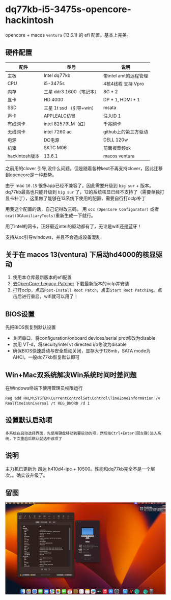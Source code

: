 # dq77kb-i5-3475s-opencore-hackintosh

opencore + macos `ventura` (13.6.1) 的 efi 配置。基本上完美。

## 硬件配置

| 配件           | 型号                 | 说明               |
|--------------|--------------------|------------------|
| 主板           | Intel dq77kb       | 带intel amt的远程管理  |
| CPU          | i5-3475s           | 4核4线程    支持 Vpro |
| 内存           | 三星 ddr3 1600（笔记本）  | 8G * 2           |
| 显卡           | HD 4000            | DP * 1, HDMI * 1 |
| SSD          | 三星 1t ssd （引导+win） | msata            |
| 声卡           | APPLEALC仿冒         | 注入ID 1           |
| 有线网卡         | intel 82579LM（红）   | 千兆网卡             |
| 无线网卡         | intel 7260 ac      | github上的第三方驱动    |
| 电源           | DC电源               | DELL 120w        |
| 机箱           | SKTC M06           | 前面板音频ok          |
| hackintosh版本 | 13.6.1             | macos ventura    |

之前用的clover 引导,没什么问题。但是随着各种kext不再支持clover，因此迁移到opencore是一种趋势。

由于 mac `10.15` 很多app已经不兼容了。因此需要升级到 `big sur` + 版本。dq77kb最高也只能升级到 `big sur`
了，12的系统核显已经不支持了（需要单独打显卡补丁），这里做了能够在13系统下使用的配置，需要自行打oclp补丁

用我这个配置的话，自己记得改三码。 用 `occ（OpenCore Configurator)` 或者 `ocat(OCAuxiliaryTools)`重新生成一下就行。

用了intel的网卡，正好最近intel的驱动都有了，无论是wifi还是蓝牙！

支持从oc引导windows，并且不会造成设备混乱

## 关于在 macos 13(ventura) 下启动hd4000的核显驱动

1. 使用本仓库最新版本的efi配置
2. 去[OpenCore-Legacy-Patcher](https://github.com/dortania/OpenCore-Legacy-Patcher/releases/latest) 下载最新版本的oclp并安装
3. 打开oclp，点击`Post-Install Root Patch`，点击`Start Root Patching`。点击后进行重启，wifi就可以用了！

## BIOS设置

先把BIOS恢复到默认设置

+ 关闭串口，将configuration/onboard devices/serial prot修改为disable
+ 禁用 VT-d，将secuity/intel vt directed i/o修改为disable
+ 确保BIOS快速启动与安全启动关闭，显存大于128mb，SATA mode为AHCI，一般dq77kb恢复默认即可

## Win+Mac双系统解决Win系统时间时差问题

在Windows终端下使用管理员权限运行

```
Reg add HKLM\SYSTEM\CurrentControlSet\Control\TimeZoneInformation /v RealTimeIsUniversal /t REG_DWORD /d 1
```

## 设置默认启动项

    多系统在启动选择界面，先使用键盘移动到要启动的项，然后按Ctrl+Enter(回车键)进入系统，下次重启后默认就选中该项了

## 说明

主力机已更新为 昂达 h410d4-ipc + 10500。性能和dq77kb完全不是一个层次。。确实该升级了。

## 留图
![img.png](img.png)
